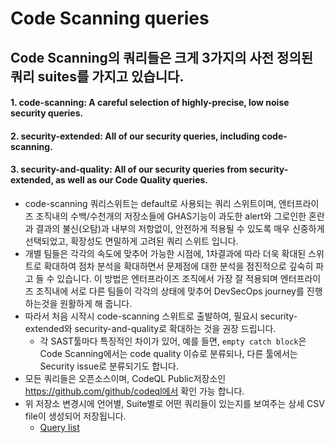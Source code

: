 # Code Scanning queries

## Code Scanning의 쿼리들은 크게 3가지의 사전 정의된 쿼리 suites를 가지고 있습니다.  

#### 1. code-scanning: A careful selection of highly-precise, low noise security queries.
#### 2. security-extended: All of our security queries, including code-scanning.
#### 3. security-and-quality: All of our security queries from security-extended, as well as our Code Quality queries.


  - code-scanning 쿼리스위트는 default로 사용되는 쿼리 스위트이며, 엔터프라이즈 조직내의 수백/수천개의 저장소들에 GHAS기능이 과도한 alert와 그로인한 혼란과 결과의 불신(오탐)과 내부의 저항없이, 안전하게 적용될 수 있도록 매우 신중하게 선택되었고, 확장성도 면밀하게 고려된 쿼리 스위트 입니다. 
  - 개별 팀들은 각각의 속도에 맞추어 가능한 시점에, 1차결과에 따라 더욱 확대된 스위트로 확대하여 점차 분석을 확대하면서 문제점에 대한 분석을 점진적으로 깊숙히 파고 들 수 있습니다. 이 방법은 엔터프라이즈 조직에서 가장 잘 적용되며 엔터프라이즈 조직내에 서로 다른 팀들이 각각의 상태에 맞추어 DevSecOps journey를 진행하는것을 원활하게 해 줍니다. 
  - 따라서 처음 시작시 code-scanning 스위트로 출발하여, 필요시 security-extended와 security-and-quality로 확대하는 것을 권장 드립니다. 
    - 각 SAST툴마다 특징적인 차이가 있어, 예를 들면, `empty catch block`은 Code Scanning에서는 code quality 이슈로 분류되나, 다른 툴에서는 Security issue로 분류되기도 합니다. 
  - 모든 쿼리들은 오픈소스이며, CodeQL Public저장소인 https://github.com/github/codeql에서 확인 가능 합니다. 
  - 위 저장소 변경시에 언어별, Suite별로 어떤 쿼리들이 있는지를 보여주는 상세 CSV file이 생성되어 저장됩니다. 
    - [Query list](https://github.com/github/codeql/actions/workflows/query-list.yml)
